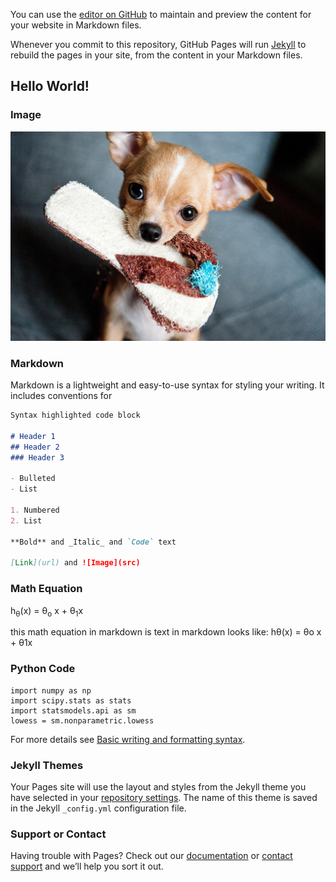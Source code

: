 You can use the [editor on GitHub](https://github.com/jelandrum/DATA_410/edit/main/README.md) to maintain and preview the content for your website in Markdown files.

Whenever you commit to this repository, GitHub Pages will run [Jekyll](https://jekyllrb.com/) to rebuild the pages in your site, from the content in your Markdown files.

## Hello World!

### Image
![Puppy pic](cute_pup.jpg)

### Markdown

Markdown is a lightweight and easy-to-use syntax for styling your writing. It includes conventions for

```markdown
Syntax highlighted code block

# Header 1
## Header 2
### Header 3

- Bulleted
- List

1. Numbered
2. List

**Bold** and _Italic_ and `Code` text

[Link](url) and ![Image](src)
```
### Math Equation
h<sub>&theta;</sub>(x) = &theta;<sub>o</sub> x + &theta;<sub>1</sub>x

this math equation in markdown is text in markdown looks like: hθ(x) = θo x + θ1x
### Python Code

```
import numpy as np
import scipy.stats as stats
import statsmodels.api as sm
lowess = sm.nonparametric.lowess
```

For more details see [Basic writing and formatting syntax](https://docs.github.com/en/github/writing-on-github/getting-started-with-writing-and-formatting-on-github/basic-writing-and-formatting-syntax).

### Jekyll Themes

Your Pages site will use the layout and styles from the Jekyll theme you have selected in your [repository settings](https://github.com/jelandrum/DATA_410/settings/pages). The name of this theme is saved in the Jekyll `_config.yml` configuration file.

### Support or Contact

Having trouble with Pages? Check out our [documentation](https://docs.github.com/categories/github-pages-basics/) or [contact support](https://support.github.com/contact) and we’ll help you sort it out.
